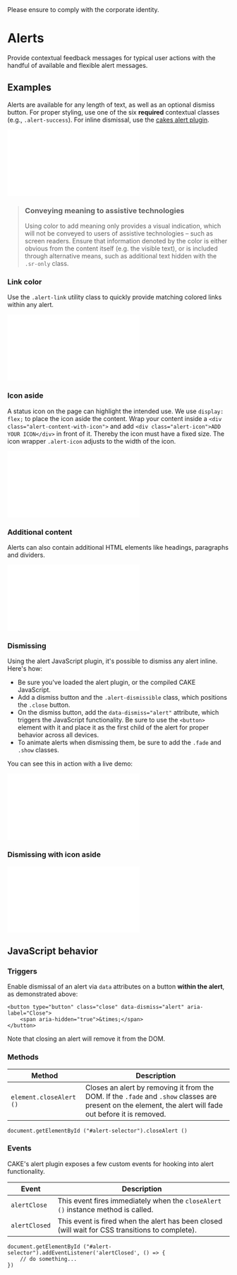 <AlertInfo alertHeadline="Modifiable">
Please ensure to comply with the corporate identity.
</AlertInfo>

# Alerts

Provide contextual feedback messages for typical user actions with the handful of available and flexible alert messages.

## Examples

Alerts are available for any length of text, as well as an optional dismiss button. For proper styling, use one of the six **required** contextual classes (e.g., `.alert-success`). For inline dismissal, use the [cakes alert plugin](#dismissing).

<ContentRack
    fields='
        "preview": {
            "src": "examples/AlertDefault.html",
            "type": "link"
        },
        "<html>":{
            "src": "examples/AlertDefault.html",
            "type": "content",
            "selector": "#app"
        }
    '
 />

![AlertDefault](examples/AlertDefault.html)

> ### Conveying meaning to assistive technologies
>
> Using color to add meaning only provides a visual indication, which will not be conveyed to users of assistive technologies – such as screen readers. Ensure that information denoted by the color is either obvious from the content itself (e.g. the visible text), or is included through alternative means, such as additional text hidden with the `.sr-only` class.

### Link color

Use the `.alert-link` utility class to quickly provide matching colored links within any alert.

<ContentRack
    fields='
        "preview": {
            "src": "examples/AlertLink.html",
            "type": "link"
        },
        "<html>":{
            "src": "examples/AlertLink.html",
            "type": "content",
            "selector": "#app"
        }
    '
 />

![AlertLink](examples/AlertLink.html)

### Icon aside

A status icon on the page can highlight the intended use. We use `display: flex;` to place the icon aside the content. Wrap your content inside a `<div class="alert-content-with-icon">` and add `<div class="alert-icon">ADD YOUR ICON</div>` in front of it. Thereby the icon must have a fixed size. The icon wrapper `.alert-icon` adjusts to the width of the icon.

<ContentRack
    fields='
        "preview": {
            "src": "examples/AlertIconsAside.html",
            "type": "link"
        },
        "<html>":{
            "src": "examples/AlertIconsAside.html",
            "type": "content",
            "selector": "#app"
        }
    '
 />

![AlertIconsAside](examples/AlertIconsAside.html)

### Additional content

Alerts can also contain additional HTML elements like headings, paragraphs and dividers.

<ContentRack
    fields='
        "preview": {
            "src": "examples/AlertAddidtionalContent.html",
            "type": "link"
        },
        "<html>":{
            "src": "examples/AlertAddidtionalContent.html",
            "type": "content",
            "selector": "#app"
        }
    '
 />

![AlertAddidtionalContent](examples/AlertAddidtionalContent.html)

### Dismissing

Using the alert JavaScript plugin, it's possible to dismiss any alert inline. Here's how:

- Be sure you've loaded the alert plugin, or the compiled CAKE JavaScript.
- Add a dismiss button and the `.alert-dismissible` class, which positions the `.close` button.
- On the dismiss button, add the `data-dismiss="alert"` attribute, which triggers the JavaScript functionality. Be sure to use the `<button>` element with it and place it as the first child of the alert for proper behavior across all devices.
- To animate alerts when dismissing them, be sure to add the `.fade` and `.show` classes.

You can see this in action with a live demo:

<ContentRack
    fields='
        "preview": {
            "src": "examples/AlertDismissing.html",
            "type": "link"
        },
        "<html>":{
            "src": "examples/AlertDismissing.html",
            "type": "content",
            "selector": "#app"
        }
    '
 />

![AlertDismissing](examples/AlertDismissing.html)

### Dismissing with icon aside

<ContentRack
    fields='
        "preview": {
            "src": "examples/AlertDismissingIconAside.html",
            "type": "link"
        },
        "<html>":{
            "src": "examples/AlertDismissingIconAside.html",
            "type": "content",
            "selector": "#app"
        }
    '
 />

![AlertDismissingIconAside](examples/AlertDismissingIconAside.html)

## JavaScript behavior

### Triggers

Enable dismissal of an alert via `data` attributes on a button **within the alert**, as demonstrated above:

    <button type="button" class="close" data-dismiss="alert" aria-label="Close">
        <span aria-hidden="true">&times;</span>
    </button>

Note that closing an alert will remove it from the DOM.

### Methods

| Method | Description |
|---|---|
| `element.closeAlert ()` | Closes an alert by removing it from the DOM. If the `.fade` and `.show` classes are present on the element, the alert will fade out before it is removed. |

    document.getElementById ("#alert-selector").closeAlert ()

### Events

CAKE's alert plugin exposes a few custom events for hooking into alert functionality.

| Event | Description |
|---|---|
| `alertClose` | This event fires immediately when the <code>closeAlert ()</code> instance method is called. |
| `alertClosed` | This event is fired when the alert has been closed (will wait for CSS transitions to complete). |

    document.getElementById ("#alert-selector").addEventListener('alertClosed', () => {
        // do something...
    })
